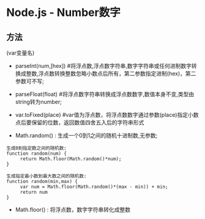# Node.js - Number数字

## 方法
(var变量名)

* parseInt(num,[hex]) #将浮点数,浮点数字符串,数字字符串或任何进制数字转换成整数,浮点数转换整数忽略小数点后所有，第二参数指定进制(hex)，第二参数可不写;

* parseFloat(float) #将浮点数字符串转换成浮点数数字,数值本身不变,类型由string转为number;
 
* var.toFixed(place) #var值为浮点数，将浮点数数字通过参数(place)指定小数点后要保留的位数，返回数值四舍五入后的字符串形式

* Math.random() : 生成一个0到1之间的随机十进制数,无参数;

```
生成0到指定数之间的随机数:
function random(num) {
     return Math.floor(Math.random()*num);
}

生成指定最小数到最大数之间的随机数:
function random(min,max) {
     var num = Math.floor(Math.random()*(max - min)) + min;
     return num
}

```

* Math.floor() : 将浮点数，数字字符串转化成整数


